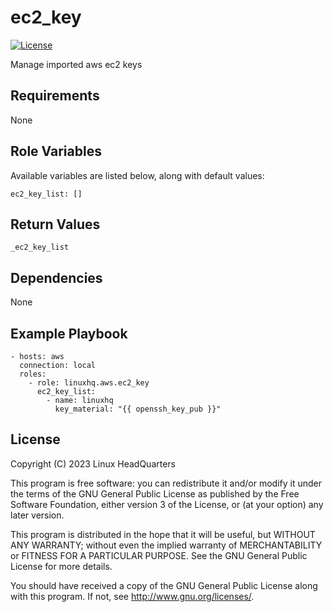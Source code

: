 # ec2\_key

[![License](https://img.shields.io/badge/license-GPLv3-lightgreen)](https://www.gnu.org/licenses/gpl-3.0.en.html#license-text)

Manage imported aws ec2 keys

## Requirements

None

## Role Variables

Available variables are listed below, along with default values:

    ec2_key_list: []

## Return Values

    _ec2_key_list

## Dependencies

None

## Example Playbook

    - hosts: aws
      connection: local
      roles:
        - role: linuxhq.aws.ec2_key
          ec2_key_list:
            - name: linuxhq
              key_material: "{{ openssh_key_pub }}"

## License

Copyright (C) 2023 Linux HeadQuarters

This program is free software: you can redistribute it and/or modify
it under the terms of the GNU General Public License as published by
the Free Software Foundation, either version 3 of the License, or
(at your option) any later version.

This program is distributed in the hope that it will be useful,
but WITHOUT ANY WARRANTY; without even the implied warranty of
MERCHANTABILITY or FITNESS FOR A PARTICULAR PURPOSE. See the
GNU General Public License for more details.

You should have received a copy of the GNU General Public License
along with this program. If not, see <http://www.gnu.org/licenses/>.
